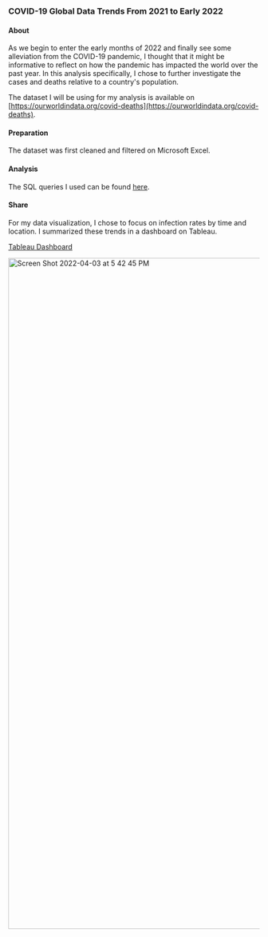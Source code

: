 ### COVID-19 Global Data Trends From 2021 to Early 2022

#### About
As we begin to enter the early months of 2022 and finally see some alleviation from the COVID-19 pandemic, I thought that it might be informative to reflect on how the pandemic has impacted the world over the past year. In this analysis specifically, I chose to further investigate the cases and deaths relative to a country's population.

The dataset I will be using for my analysis is available on [https://ourworldindata.org/covid-deaths](https://ourworldindata.org/covid-deaths).

#### Preparation
The dataset was first cleaned and filtered on Microsoft Excel.

#### Analysis
The SQL queries I used can be found [here](https://github.com/khaitmb/Global-Covid-Data/blob/main/SQL%20Queries).

#### Share
For my data visualization, I chose to focus on infection rates by time and location. I summarized these trends in a dashboard on Tableau.

[Tableau Dashboard](https://public.tableau.com/app/profile/khaitlin.bernaldez/viz/COVID-19GlobalData_16478340396370/Dashboard2)

<img width="1343" alt="Screen Shot 2022-04-03 at 5 42 45 PM" src="https://user-images.githubusercontent.com/92839451/161457683-4713d9f2-62f0-49cd-a9e3-a41e30e042ff.png">
